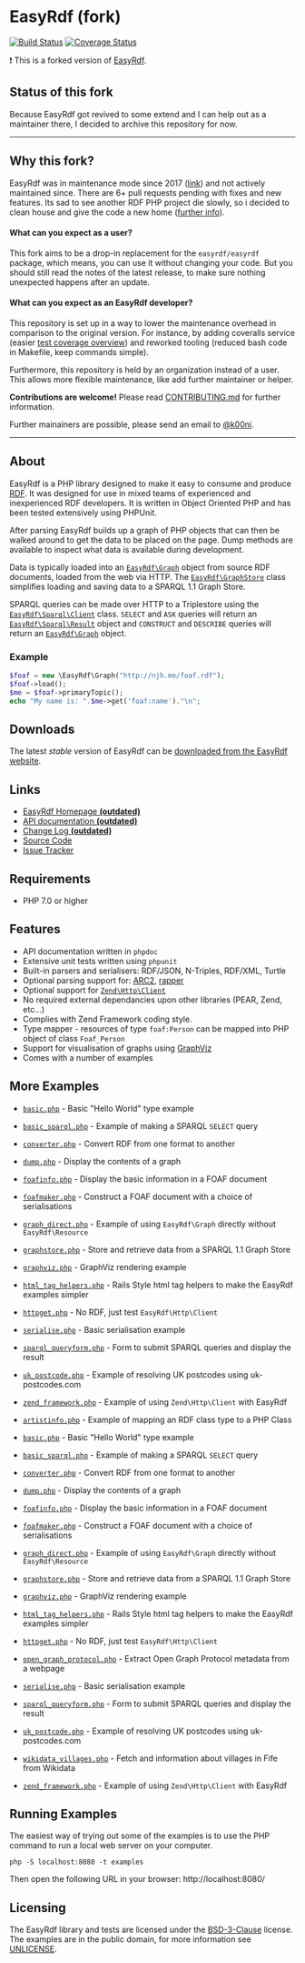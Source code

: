 # EasyRdf (fork)

[![Build Status](https://travis-ci.com/sweetyrdf/easyrdf.svg?branch=master)](https://travis-ci.com/sweetyrdf/easyrdf)
[![Coverage Status](https://coveralls.io/repos/github/sweetyrdf/easyrdf/badge.svg?branch=master)](https://coveralls.io/github/sweetyrdf/easyrdf?branch=master)

:exclamation: This is a forked version of [EasyRdf](https://github.com/easyrdf/easyrdf).

## Status of this fork

Because EasyRdf got revived to some extend and I can help out as a maintainer there, I decided to archive this repository for now.

---

## Why this fork?

EasyRdf was in maintenance mode since 2017 ([link](https://github.com/easyrdf/easyrdf/issues/282)) and not actively maintained since. There are 6+ pull requests pending with fixes and new features. Its sad to see another RDF PHP project die slowly, so i decided to clean house and give the code a new home ([further info](https://github.com/easyrdf/easyrdf/issues/320)).

#### What can you expect as a user?

This fork aims to be a drop-in replacement for the `easyrdf/easyrdf` package, which means, you can use it without changing your code. But you should still read the notes of the latest release, to make sure nothing unexpected happens after an update.

#### What can you expect as an EasyRdf developer?

This repository is set up in a way to lower the maintenance overhead in comparison to the original version. For instance, by adding coveralls service (easier [test coverage overview](https://coveralls.io/github/sweetyrdf/easyrdf)) and reworked tooling (reduced bash code in Makefile, keep commands simple).

Furthermore, this repository is held by an organization instead of a user. This allows more flexible maintenance, like add further maintainer or helper.

**Contributions are welcome!** Please read [CONTRIBUTING.md](https://github.com/sweetyrdf/easyrdf/blob/master/CONTRIBUTING.md) for further information.

Further mainainers are possible, please send an email to [@k00ni](https://github.com/k00ni).

---

## About

EasyRdf is a PHP library designed to make it easy to consume and produce [RDF].
It was designed for use in mixed teams of experienced and inexperienced RDF
developers. It is written in Object Oriented PHP and has been tested
extensively using PHPUnit.

After parsing EasyRdf builds up a graph of PHP objects that can then be walked
around to get the data to be placed on the page. Dump methods are available to
inspect what data is available during development.

Data is typically loaded into an [`EasyRdf\Graph`] object from source RDF
documents, loaded from the web via HTTP. The [`EasyRdf\GraphStore`] class
simplifies loading and saving data to a SPARQL 1.1 Graph Store.

SPARQL queries can be made over HTTP to a Triplestore using the
[`EasyRdf\Sparql\Client`] class. `SELECT` and `ASK` queries will return an
[`EasyRdf\Sparql\Result`] object and `CONSTRUCT` and `DESCRIBE` queries will return
an [`EasyRdf\Graph`] object.

### Example ###

```php
$foaf = new \EasyRdf\Graph("http://njh.me/foaf.rdf");
$foaf->load();
$me = $foaf->primaryTopic();
echo "My name is: ".$me->get('foaf:name')."\n";
```

Downloads
---------

The latest _stable_ version of EasyRdf can be [downloaded from the EasyRdf website].


Links
-----

* [EasyRdf Homepage **(outdated)**](http://www.easyrdf.org/)
* [API documentation **(outdated)**](http://www.easyrdf.org/docs/api)
* [Change Log **(outdated)**](http://github.com/sweetyrdf/easyrdf/blob/master/CHANGELOG.md)
* [Source Code](http://github.com/sweetyrdf/easyrdf)
* [Issue Tracker](http://github.com/sweetyrdf/easyrdf/issues)


Requirements
------------

* PHP 7.0 or higher


Features
--------

* API documentation written in `phpdoc`
* Extensive unit tests written using `phpunit`
* Built-in parsers and serialisers: RDF/JSON, N-Triples, RDF/XML, Turtle
* Optional parsing support for: [ARC2], [rapper]
* Optional support for [`Zend\Http\Client`]
* No required external dependancies upon other libraries (PEAR, Zend, etc...)
* Complies with Zend Framework coding style.
* Type mapper - resources of type `foaf:Person` can be mapped into PHP object of class `Foaf_Person`
* Support for visualisation of graphs using [GraphViz]
* Comes with a number of examples


More Examples
-------------

* [`basic.php`](https://github.com/sweetyrdf/easyrdf/blob/master/examples/basic.php#slider) - Basic "Hello World" type example
* [`basic_sparql.php`](https://github.com/sweetyrdf/easyrdf/blob/master/examples/basic_sparql.php#slider) - Example of making a SPARQL `SELECT` query
* [`converter.php`](https://github.com/sweetyrdf/easyrdf/blob/master/examples/converter.php#slider) - Convert RDF from one format to another
* [`dump.php`](https://github.com/sweetyrdf/easyrdf/blob/master/examples/dump.php#slider) - Display the contents of a graph
* [`foafinfo.php`](https://github.com/sweetyrdf/easyrdf/blob/master/examples/foafinfo.php#slider) - Display the basic information in a FOAF document
* [`foafmaker.php`](https://github.com/sweetyrdf/easyrdf/blob/master/examples/foafmaker.php#slider) - Construct a FOAF document with a choice of serialisations
* [`graph_direct.php`](https://github.com/sweetyrdf/easyrdf/blob/master/examples/graph_direct.php#slider) - Example of using `EasyRdf\Graph` directly without `EasyRdf\Resource`
* [`graphstore.php`](https://github.com/sweetyrdf/easyrdf/blob/master/examples/graphstore.php#slider) - Store and retrieve data from a SPARQL 1.1 Graph Store
* [`graphviz.php`](https://github.com/sweetyrdf/easyrdf/blob/master/examples/graphviz.php#slider) - GraphViz rendering example
* [`html_tag_helpers.php`](https://github.com/sweetyrdf/easyrdf/blob/master/examples/html_tag_helpers.php#slider) - Rails Style html tag helpers to make the EasyRdf examples simpler
* [`httpget.php`](https://github.com/sweetyrdf/easyrdf/blob/master/examples/httpget.php#slider) - No RDF, just test `EasyRdf\Http\Client`
* [`serialise.php`](https://github.com/sweetyrdf/easyrdf/blob/master/examples/serialise.php#slider) - Basic serialisation example
* [`sparql_queryform.php`](https://github.com/sweetyrdf/easyrdf/blob/master/examples/sparql_queryform.php#slider) - Form to submit SPARQL queries and display the result
* [`uk_postcode.php`](https://github.com/sweetyrdf/easyrdf/blob/master/examples/uk_postcode.php#slider) - Example of resolving UK postcodes using uk-postcodes.com
* [`zend_framework.php`](https://github.com/sweetyrdf/easyrdf/blob/master/examples/zend_framework.php#slider) - Example of using `Zend\Http\Client` with EasyRdf

* [`artistinfo.php`](/examples/artistinfo.php#slider) - Example of mapping an RDF class type to a PHP Class
* [`basic.php`](/examples/basic.php#slider) - Basic "Hello World" type example
* [`basic_sparql.php`](/examples/basic_sparql.php#slider) - Example of making a SPARQL `SELECT` query
* [`converter.php`](/examples/converter.php#slider) - Convert RDF from one format to another
* [`dump.php`](/examples/dump.php#slider) - Display the contents of a graph
* [`foafinfo.php`](/examples/foafinfo.php#slider) - Display the basic information in a FOAF document
* [`foafmaker.php`](/examples/foafmaker.php#slider) - Construct a FOAF document with a choice of serialisations
* [`graph_direct.php`](/examples/graph_direct.php#slider) - Example of using `EasyRdf\Graph` directly without `EasyRdf\Resource`
* [`graphstore.php`](/examples/graphstore.php#slider) - Store and retrieve data from a SPARQL 1.1 Graph Store
* [`graphviz.php`](/examples/graphviz.php#slider) - GraphViz rendering example
* [`html_tag_helpers.php`](/examples/html_tag_helpers.php#slider) - Rails Style html tag helpers to make the EasyRdf examples simpler
* [`httpget.php`](/examples/httpget.php#slider) - No RDF, just test `EasyRdf\Http\Client`
* [`open_graph_protocol.php`](/examples/open_graph_protocol.php#slider) - Extract Open Graph Protocol metadata from a webpage
* [`serialise.php`](/examples/serialise.php#slider) - Basic serialisation example
* [`sparql_queryform.php`](/examples/sparql_queryform.php#slider) - Form to submit SPARQL queries and display the result
* [`uk_postcode.php`](/examples/uk_postcode.php#slider) - Example of resolving UK postcodes using uk-postcodes.com
* [`wikidata_villages.php`](/examples/wikidata_villages.php#slider) - Fetch and information about villages in Fife from Wikidata
* [`zend_framework.php`](/examples/zend_framework.php#slider) - Example of using `Zend\Http\Client` with EasyRdf


Running Examples
----------------

The easiest way of trying out some of the examples is to use the PHP command to
run a local web server on your computer.

```
php -S localhost:8080 -t examples
```

Then open the following URL in your browser: http://localhost:8080/


Licensing
---------

The EasyRdf library and tests are licensed under the [BSD-3-Clause] license.
The examples are in the public domain, for more information see [UNLICENSE].



[`EasyRdf\Graph`]:http://www.easyrdf.org/docs/api/EasyRdf_Graph.html
[`EasyRdf\GraphStore`]:http://www.easyrdf.org/docs/api/EasyRdf_GraphStore.html
[`EasyRdf\Sparql\Client`]:http://www.easyrdf.org/docs/api/EasyRdf_Sparql_Client.html
[`EasyRdf\Sparql\Result`]:http://www.easyrdf.org/docs/api/EasyRdf_Sparql_Result.html

[ARC2]:http://github.com/semsol/arc2/
[BSD-3-Clause]:http://www.opensource.org/licenses/BSD-3-Clause
[downloaded from the EasyRdf website]:https://github.com/sweetyrdf/easyrdf/releases
[GraphViz]:http://www.graphviz.org/
[rapper]:http://librdf.org/raptor/rapper.html
[RDF]:http://en.wikipedia.org/wiki/Resource_Description_Framework
[SPARQL 1.1 query language]:http://www.w3.org/TR/sparql11-query/
[UNLICENSE]:http://unlicense.org/
[`Zend\Http\Client`]:http://framework.zend.com/manual/2.3/en/modules/zend.http.client.html
